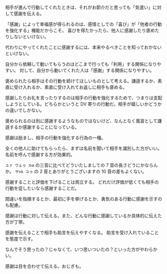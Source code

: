 相手が進んで行動してくれたときは、それがお節介だと思っても「気遣い」に対して感謝を伝える。

「感謝」によって幸福感が得られるのは、感情としての「喜び」が「他者の行動を強化する」機能だからこそ。
喜びを得たかったら、他人に感謝したり褒めたりしないといけない。

代わりにやってくれたことに感謝するには、本来やるべきことを知っておかないといけない。

自分から依頼して動いてもらうのはどこまで行っても「利用」する関係になりやすい。
対して、自分から動いてくれた人は「感謝」する関係になりやすい。

褒められたら相手はその行動を続けてほしいものとして考える。謙遜するか、素直に受け入れるか、素直に受け入れてお返しに相手も褒める。

感謝したりお礼を言ったりするのは相手の行動を強化するためで、つまりは支配しようとしている。どちらかというと DV 寄りの行動だ。相手が嬉しいかどうかの違いでしかない。

褒められるのは別に感謝するようなものではないけど、なんとなく風習として謙遜するか感謝することになっている。

感謝は励まし、相手の行動を強化する行為の一種。

全くの他人に助けてもらったら、まずは名前を聞いて相手を識別した方がいい。
名前を呼んで感謝する方が効果的。

`ユァ ウェゥ カm` の三音に比べてどういたしましての 7 音の長さどうにかならんか。
`サnk ユゥ` の 2 音とありがとうございますの 10 音の差もよくない。

感謝することと評価を下げることは両立する。
どれだけ評価が低くても相手の行動を促したいなら感謝することだ。

間違いを指摘するとか、最初に手を挙げるとか、勇気のある行動に感謝を示すのも配慮。

感謝は行動に対して伝える。また、どんな行動に感謝しているか具体的に伝えた方が丁寧。

感謝を伝えることで相手も助言を伝えやすくなる。
助言を受け入れていることを態度で示す。

なんでそう思ったの？じゃなくて、いつ思いついたの？といった方がやわらかい。

感謝は目を合わせて伝える。おじぎも。
